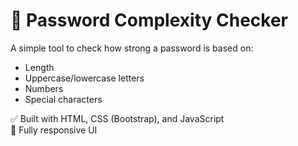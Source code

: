 # 🔐 Password Complexity Checker

A simple tool to check how strong a password is based on:
- Length
- Uppercase/lowercase letters
- Numbers
- Special characters

✅ Built with HTML, CSS (Bootstrap), and JavaScript  
📱 Fully responsive UI  
